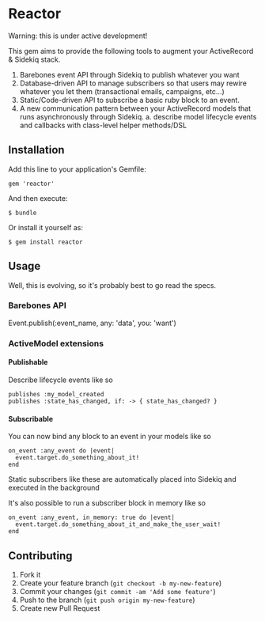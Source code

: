 # Reactor

Warning: this is under active development!

This gem aims to provide the following tools to augment your ActiveRecord & Sidekiq stack.

 1. Barebones event API through Sidekiq to publish whatever you want
 2. Database-driven API to manage subscribers so that users may rewire whatever you let them (transactional emails, campaigns, etc...)
 3. Static/Code-driven API to subscribe a basic ruby block to an event.
 4. A new communication pattern between your ActiveRecord models that runs asynchronously through Sidekiq.
    a. describe model lifecycle events and callbacks with class-level helper methods/DSL

## Installation

Add this line to your application's Gemfile:

    gem 'reactor'

And then execute:

    $ bundle

Or install it yourself as:

    $ gem install reactor

## Usage

Well, this is evolving, so it's probably best to go read the specs.


### Barebones API

   Event.publish(:event_name, any: 'data', you: 'want')

### ActiveModel extensions

#### Publishable

  Describe lifecycle events like so

    publishes :my_model_created
    publishes :state_has_changed, if: -> { state_has_changed? }

#### Subscribable

  You can now bind any block to an event in your models like so

    on_event :any_event do |event|
      event.target.do_something_about_it!
    end

  Static subscribers like these are automatically placed into Sidekiq and executed in the background

  It's also possible to run a subscriber block in memory like so

    on_event :any_event, in_memory: true do |event|
      event.target.do_something_about_it_and_make_the_user_wait!
    end

## Contributing

1. Fork it
2. Create your feature branch (`git checkout -b my-new-feature`)
3. Commit your changes (`git commit -am 'Add some feature'`)
4. Push to the branch (`git push origin my-new-feature`)
5. Create new Pull Request
